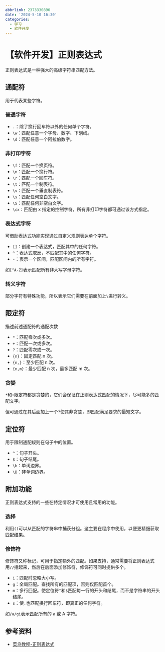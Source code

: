 ```yaml
---
abbrlink: 2373330896
date: '2024-5-10 16:30'
categories:
  - 学习
  - 软件开发
---
```


# 【软件开发】正则表达式

正则表达式是一种强大的高级字符串匹配方法。

## 通配符

用于代表某些字符。

### 普通字符

- `.`：除了换行回车符以外的任何单个字符。
- `\w`：匹配任意一个字母、数字、下划线。
- `\d`：匹配任意一个阿拉伯数字。

### 非打印字符

- `\f`：匹配一个换页符。
- `\n`：匹配一个换行符。
- `\r`：匹配一个回车符。
- `\t`：匹配一个制表符。
- `\v`：匹配一个垂直制表符。
- `\s`：匹配任何空白文字。
- `\S`：匹配任何非空白文字。
- `\cx`：匹配由 x 指定的控制字符，所有非打印字符都可通过该方式指定。

### 表达式字符

可借助表达式功能实现通过自定义规则表达单个字符。

- `[]`：创建一个表达式，匹配其中的任何字符。
- `^`：表达式取反，不匹配其中的任何字符。
- `-`：表示一个区间，匹配区间内的所有字符。

如`[^A-Z]`表示匹配所有非大写字母字符。

### 转义字符

部分字符有特殊功能，所以表示它们需要在前面加上`\`进行转义。

## 限定符

描述前述通配符的通配次数

- `*`：匹配零次或多次。
- `+`：匹配一次或多次。
- `?`：匹配零次或一次。
- `{n}`：固定匹配 n 次。
- `{n,}`：至少匹配 n 次。
- `{n,m}`：最少匹配 n 次，最多匹配 m 次。

### 贪婪

`*`和`+`限定符都是贪婪的，它们会保证在正则表达式匹配的情况下，尽可能多的匹配文字。

但可通过在其后面加上一个`?`使其非贪婪，即匹配满足要求的最短文字。

## 定位符

用于限制通配规则在句子中的位置。

- `^`：句子开头。
- `$`：句子结尾。
- `\b`：单词边界。
- `\B`：非单词边界。

## 附加功能

正则表达式支持的一些在特定情况才可使用且常用的功能。

### 选择

利用`()`可以从匹配的字符串中捕获分组。这主要在程序中使用，以便更精细获取匹配结果。

### 修饰符

修饰符又称标记，可用于指定额外的匹配。如果支持，通常需要将正则表达式用`//`括起来，然后在后面添加修饰符，修饰符可同时提供多个。

- `i`：匹配时忽略大小写。
- `g`：全局匹配。查找所有的匹配项，否则仅匹配首个。
- `m`：多行匹配。使定位符`^`和`$`匹配每一行的开头和结尾，而不是字符串的开头结尾。
- `s`：使`.`也匹配换行回车符，即真正的任何字符。

如`/a/gi`表示匹配所有的 a 或 A 字符。

## 参考资料

- [菜鸟教程-正则表达式](https://www.runoob.com/regexp/regexp-syntax.html)
